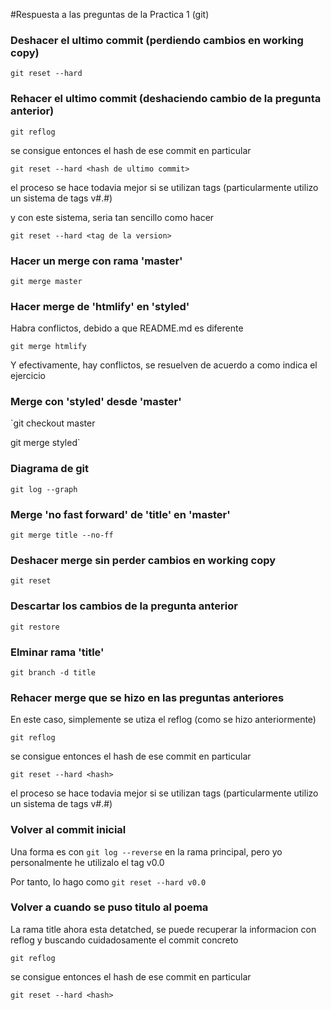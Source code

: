 #Respuesta a las preguntas de la Practica 1 (git)

### Deshacer el ultimo commit (perdiendo cambios en working copy)

`git reset --hard`


### Rehacer el ultimo commit (deshaciendo cambio de la pregunta anterior)

`git reflog`

se consigue entonces el hash de ese commit en particular

`git reset --hard <hash de ultimo commit>`

el proceso se hace todavia mejor si se utilizan tags (particularmente utilizo un sistema de tags v#.#)

y con este sistema, seria tan sencillo como hacer

`git reset --hard <tag de la version>`

### Hacer un merge con rama 'master'

`git merge master`


### Hacer merge de 'htmlify' en 'styled'

Habra conflictos, debido a que README.md es diferente

`git merge htmlify`

Y efectivamente, hay conflictos, se resuelven de acuerdo a como indica el ejercicio


### Merge con 'styled' desde 'master'

`git checkout master

git merge styled`


### Diagrama de git

`git log --graph`


### Merge 'no fast forward' de 'title' en 'master'

`git merge title --no-ff`


### Deshacer merge sin perder cambios en working copy

`git reset`


### Descartar los cambios de la pregunta anterior

`git restore`


### Elminar rama 'title'

`git branch -d title`


### Rehacer merge que se hizo en las preguntas anteriores

En este caso, simplemente se utiza el reflog (como se hizo anteriormente)

`git reflog`

se consigue entonces el hash de ese commit en particular

`git reset --hard <hash>`

el proceso se hace todavia mejor si se utilizan tags (particularmente utilizo un sistema de tags v#.#)

### Volver al commit inicial

Una forma es con `git log --reverse` en la rama principal, pero yo personalmente he utilizalo el tag v0.0

Por tanto, lo hago como `git reset --hard v0.0`


### Volver a cuando se puso titulo al poema

La rama title ahora esta detatched, se puede recuperar la informacion con reflog y buscando cuidadosamente el commit concreto

`git reflog`

se consigue entonces el hash de ese commit en particular

`git reset --hard <hash>`

